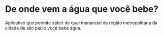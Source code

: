 De onde vem a água que você bebe?
=========

Aplicativo que permite saber de qual manancial da região metropolitana da cidade de são paulo você bebe água.
